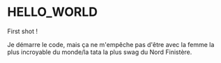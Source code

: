 # HELLO_WORLD
First shot !

Je démarre le code, mais ça ne m'empêche pas d'être avec la femme la plus incroyable du monde/la tata la plus swag du Nord Finistère.
